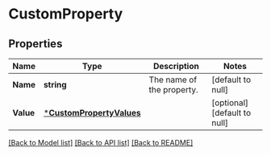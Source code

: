 # CustomProperty

## Properties
Name | Type | Description | Notes
------------ | ------------- | ------------- | -------------
**Name** | **string** | The name of the property. | [default to null]
**Value** | [***CustomPropertyValues**](CustomPropertyValues.md) |  | [optional] [default to null]

[[Back to Model list]](../README.md#documentation-for-models) [[Back to API list]](../README.md#documentation-for-api-endpoints) [[Back to README]](../README.md)


